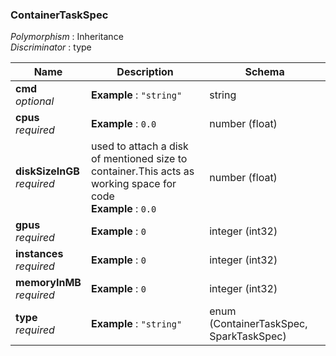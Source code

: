 
<a name="containertaskspec"></a>
### ContainerTaskSpec
*Polymorphism* : Inheritance  
*Discriminator* : type


|Name|Description|Schema|
|---|---|---|
|**cmd**  <br>*optional*|**Example** : `"string"`|string|
|**cpus**  <br>*required*|**Example** : `0.0`|number (float)|
|**diskSizeInGB**  <br>*required*|used to attach a disk of mentioned size to container.This acts as working space for code  <br>**Example** : `0.0`|number (float)|
|**gpus**  <br>*required*|**Example** : `0`|integer (int32)|
|**instances**  <br>*required*|**Example** : `0`|integer (int32)|
|**memoryInMB**  <br>*required*|**Example** : `0`|integer (int32)|
|**type**  <br>*required*|**Example** : `"string"`|enum (ContainerTaskSpec, SparkTaskSpec)|




